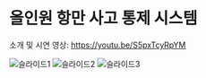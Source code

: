# 올인원 항만 사고 통제 시스템
소개 및 시연 영상: https://youtu.be/S5pxTcyRpYM

![슬라이드1](https://user-images.githubusercontent.com/35549958/131245673-aae2eaad-efa3-4dfc-bc79-500703984438.PNG)
![슬라이드2](https://user-images.githubusercontent.com/35549958/131245674-b326aa5e-b693-443b-a290-40e3c4c1bc6e.PNG)
![슬라이드3](https://user-images.githubusercontent.com/35549958/131245675-d98e49a3-ec88-446b-b8ec-55ca8b0a0218.PNG)
